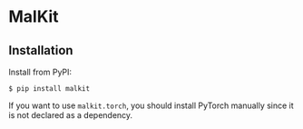 # MalKit

## Installation

Install from PyPI:

```shell
$ pip install malkit
```

If you want to use `malkit.torch`, you should install PyTorch manually since it is not declared as a dependency.
